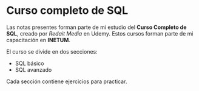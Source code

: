 # Curso completo de SQL

Las notas presentes forman parte de mi estudio del **Curso Completo de SQL**, creado por *Redait Media* en Udemy. Estos cursos forman parte de mi capacitación en **INETUM**.

El curso se divide en dos secciones:

- SQL básico
- SQL avanzado

Cada sección contiene ejercicios para practicar.